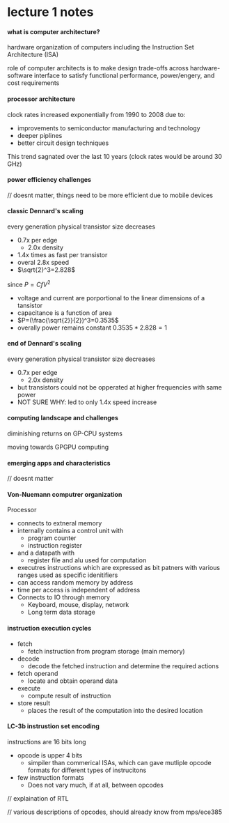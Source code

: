 # lecture 1 notes

#### what is computer architecture?

hardware organization of computers including the Instruction Set Architecture (ISA)

role of computer architects is to make design trade-offs across hardware-software interface to satisfy functional performance, power/engery, and cost requirements 

#### processor architecture 

clock rates increased exponentially from 1990 to 2008 due to:

-   improvements to semiconductor manufacturing and technology
-   deeper piplines
-   better circuit design techniques

This trend sagnated over the last 10 years (clock rates would be around 30 GHz)

#### power efficiency challenges

// doesnt matter, things need to be more efficient due to mobile devices

#### classic Dennard's scaling

every generation physical transistor size decreases 

-   0.7x per edge 
    -   2.0x density
-   1.4x times as fast per transistor
-   overal 2.8x speed
-   $\sqrt{2}^3=2.828$

since $P=CfV^2$

-   voltage and current are porportional to the linear dimensions of a tansistor
-   capacitance is a function of area
-   $P=(\frac{\sqrt{2}}{2})^3=0.3535$
-   overally power remains constant $0.3535*2.828 = 1$

#### end of Dennard's scaling

every generation physical transistor size decreases 

-   0.7x per edge 
    -   2.0x density
-   but transistors could not be opperated at higher frequencies with same power
-   NOT SURE WHY: led to only 1.4x speed increase 

#### computing landscape and challenges

diminishing returns on GP-CPU systems

moving towards GPGPU computing

#### emerging apps and characteristics

// doesnt matter

#### Von-Nuemann computrer organization

Processor

-   connects to extneral memory
-   internally contains a control unit with
    -   program counter
    -   instruction register
-   and a datapath with
    -   register file and alu used for computation
-   executres instructions which are expressed as bit patners with various ranges used as specific idenitifiers
-   can access random memory by address
-   time per access is independent of address
-   Connects to IO through memory
    -   Keyboard, mouse, display, network
    -   Long term data storage

#### instruction execution cycles

-   fetch
    -   fetch instruction from program storage (main memory)
-   decode
    -   decode the fetched instruction and determine the required actions
-   fetch operand
    -   locate and obtain operand data
-   execute
    -   compute result of instruction
-   store result
    -   places the result of the computation into the desired location

#### LC-3b instrustion set encoding 

instructions are 16 bits long

-   opcode is upper 4 bits
    -   simpiler than commerical ISAs, which can gave mutliple opcode formats for different types of instrucitons
-   few instruction formats
    -   Does not vary much, if at all, between opcodes

// explaination of RTL

// various descriptions of opcodes, should already know from mps/ece385


